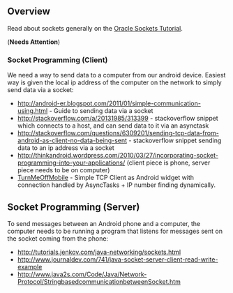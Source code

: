 ## Overview

Read about sockets generally on the [Oracle Sockets Tutorial](http://docs.oracle.com/javase/tutorial/networking/sockets/index.html).

(**Needs Attention**)

### Socket Programming (Client)

We need a way to send data to a computer from our android device. Easiest way is given the local ip address of the computer on the network to simply send data via a socket:

* http://android-er.blogspot.com/2011/01/simple-communication-using.html - Guide to sending data via a socket
* http://stackoverflow.com/a/20131985/313399 - stackoverflow snippet which connects to a host, and can send data to it via an asynctask
* http://stackoverflow.com/questions/6309201/sending-tcp-data-from-android-as-client-no-data-being-sent - stackoverflow snippet sending data to an ip address via a socket
* http://thinkandroid.wordpress.com/2010/03/27/incorporating-socket-programming-into-your-applications/ (client piece is phone, server piece needs to be on computer)
* [TurnMeOffMobile](https://github.com/panwrona/TurnMeOffMobile) - Simple TCP Client as Android widget with connection handled by AsyncTasks + IP number finding dynamically.

## Socket Programming (Server)

To send messages between an Android phone and a computer, the computer needs to be running a program that listens for messages sent on the socket coming from the phone:

* http://tutorials.jenkov.com/java-networking/sockets.html
* http://www.journaldev.com/741/java-socket-server-client-read-write-example
* http://www.java2s.com/Code/Java/Network-Protocol/StringbasedcommunicationbetweenSocket.htm